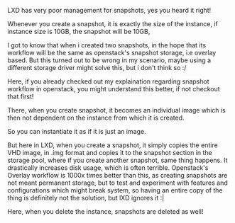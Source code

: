 LXD has very poor management for snapshots, yes you heard it right!

Whenever you create a snapshot, it is exactly the size of the instance, if instance size is 10GB, the snapshot will be 10GB,

I got to know that when i created two snapshots, in the hope that its workflow will be the same as openstack's snapshot storage, i.e overlay based.
But this turned out to be wrong in my scenario, maybe using a different storage driver might solve this, but i don't think so :/



Here, if you already checked out my explaination regarding snapshot workflow in openstack, you might understand this better, if not checkout that first!

There, when you create snapshot, it becomes an individual image which is then not dependent on the instance from which it is created.

So you can instantiate it as if it is just an image.


But here in LXD, when you create a snapshot, it simply copies the entire VHD image, in .img format and copies it to the snapshot section in the
storage pool, where if you create another snapshot, same thing happens. 
It drastically increases disk usage, which is often terrible.
Openstack's Overlay workflow is 1000x times better than this, as creating snapshots are not meant permanent storage, but to test and experiment with
features and configurations which might break system, so having an entire copy of the thing is definitely not the solution, but lXD ignores it :|


Here, when you delete the instance, snapshots are deleted as well!  















